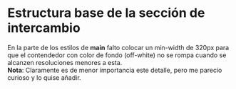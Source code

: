 # Estructura base de la sección de intercambio

En la parte de los estilos de **main** falto colocar un min-width de 320px para que el contendedor con color de fondo (off-white) no se rompa cuando se alcanzen resoluciones menores a esta.  
**Nota**: Claramente es de menor importancia este detalle, pero me parecio curioso y lo quise añadir.